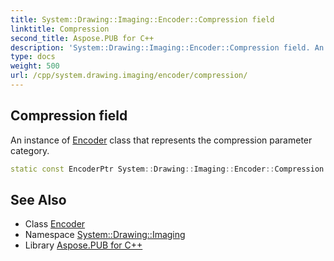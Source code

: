 ```yaml
---
title: System::Drawing::Imaging::Encoder::Compression field
linktitle: Compression
second_title: Aspose.PUB for C++
description: 'System::Drawing::Imaging::Encoder::Compression field. An instance of Encoder class that represents the compression parameter category in C++.'
type: docs
weight: 500
url: /cpp/system.drawing.imaging/encoder/compression/
---
```

## Compression field


An instance of [Encoder](../) class that represents the compression parameter category.

```cpp
static const EncoderPtr System::Drawing::Imaging::Encoder::Compression
```

## See Also

* Class [Encoder](../)
* Namespace [System::Drawing::Imaging](../../)
* Library [Aspose.PUB for C++](../../../)
